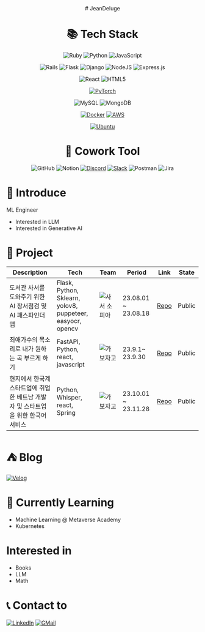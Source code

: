 <div align="center">
# JeanDeluge


# 📚 Tech Stack

![Ruby](https://img.shields.io/badge/ruby-%23CC342D.svg?style=for-the-badge&logo=ruby&logoColor=white)
![Python](https://img.shields.io/badge/python-3670A0?style=for-the-badge&logo=python&logoColor=ffdd54)
![JavaScript](https://img.shields.io/badge/javascript-%23323330.svg?style=for-the-badge&logo=javascript&logoColor=%23F7DF1E)

![Rails](https://img.shields.io/badge/rails-%23CC0000.svg?style=for-the-badge&logo=ruby-on-rails&logoColor=white)
![Flask](https://img.shields.io/badge/flask-%23000.svg?style=for-the-badge&logo=flask&logoColor=white)
![Django](https://img.shields.io/badge/django-%23092E20.svg?style=for-the-badge&logo=django&logoColor=white)
![NodeJS](https://img.shields.io/badge/node.js-6DA55F?style=for-the-badge&logo=node.js&logoColor=white)
![Express.js](https://img.shields.io/badge/express.js-%23404d59.svg?style=for-the-badge&logo=express&logoColor=%2361DAFB)

![React](https://img.shields.io/badge/react-%2320232a.svg?style=for-the-badge&logo=react&logoColor=%2361DAFB)
![HTML5](https://img.shields.io/badge/html5-%23E34F26.svg?style=for-the-badge&logo=html5&logoColor=white)

[![PyTorch](https://img.shields.io/badge/PyTorch-%23EE4C2C.svg?style=for-the-badge&logo=PyTorch&logoColor=white)](https://pytorch.org/)

![MySQL](https://img.shields.io/badge/mysql-%2300f.svg?style=for-the-badge&logo=mysql&logoColor=white)
![MongoDB](https://img.shields.io/badge/MongoDB-%234ea94b.svg?style=for-the-badge&logo=mongodb&logoColor=white)

[![Docker](https://img.shields.io/badge/Docker-2496ED.svg?style=for-the-badge&logo=Docker&logoColor=white)](https://www.docker.com/)
[![AWS](https://img.shields.io/badge/Amazon_AWS-FF9900?style=for-the-badge&logo=amazonaws&logoColor=white)](https://aws.amazon.com/ko/)

[![Ubuntu](https://img.shields.io/badge/ubuntu-E95420.svg?style=for-the-badge&logo=ubuntu&logoColor=white)](https://ubuntu.com/download)




# 👥 Cowork Tool
![GitHub](https://img.shields.io/badge/github-%23121011.svg?style=for-the-badge&logo=github&logoColor=white)
![Notion](https://img.shields.io/badge/Notion-%23000000.svg?style=for-the-badge&logo=notion&logoColor=white)
[![Discord](https://img.shields.io/badge/Discord-%235865F2.svg?style=for-the-badge&logo=discord&logoColor=white)]()
[![Slack](https://img.shields.io/badge/Slack-4A154B.svg?style=for-the-badge&logo=slack&logoColor=white)]()
![Postman](https://img.shields.io/badge/Postman-FF6C37?style=for-the-badge&logo=postman&logoColor=white)
![Jira](https://img.shields.io/badge/jira-%230A0FFF.svg?style=for-the-badge&logo=jira&logoColor=white)

</div>



# 📢 Introduce
ML Engineer 
- Interested in LLM
- Interested in Generative AI

# 📁 Project
| Description | Tech | Team | Period | Link | State | 
| ------ | ------ | ------ | ------ | ------ | ------ |
| 도서관 사서를 도와주기 위한 AI 장서점검 및 AI 패스파인더 앱| Flask, Python, Sklearn, yolov8, puppeteer, easyocr, opencv | ![사서 소피아](https://img.shields.io/badge/Team-red) | 23.08.01 ~ 23.08.18 | [Repo](https://github.com/jeanDeluge/octaforaugust)| Public |
| 최애가수의 목소리로 내가 원하는 곡 부르게 하기 | FastAPI, Python, react, javascript |  ![가보자고](https://img.shields.io/badge/Team-red) | 23.9.1~ 23.9.30 | [Repo](https://github.com/jeanDeluge/dreamshaper_server)| Public|
| 현지에서 한국계 스타트업에 취업한 베트남 개발자 및 스타트업을 위한 한국어 서비스 | Python, Whisper, react, Spring | ![가보자고](https://img.shields.io/badge/Team-red) |23.10.01 ~ 23.11.28 | [Repo](https://github.com/orgs/NoR3ST/repositories) | Public|

# ⛺ Blog
[![Velog](https://img.shields.io/badge/velog-20C997.svg?style=for-the-badge&logo=velog&logoColor=white)](https://velog.io/@jean_deluge)


# 🚀 Currently Learning
- Machine Learning @ Metaverse Academy
- Kubernetes

# Interested in
- Books
- LLM
- Math



# 📞 Contact to
[![LinkedIn](https://img.shields.io/badge/linkedin-%230077B5.svg?style=for-the-badge&logo=linkedin&logoColor=white)](https://www.linkedin.com/in/jeandeluge/)
[![GMail](https://img.shields.io/badge/jeandelugedev@gmail.com-D14836?style=for-the-badge&logo=gmail&logoColor=white&link=mailto:jeandelugedev@gmail.com)](mailto:jeandelugedev@gmail.com)

